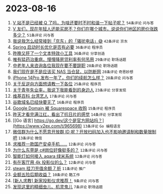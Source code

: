 # 2023-08-16

1. [V 站不是已经被 Q 了吗，为啥还要时不时和谐一下帖子呢？](https://www.v2ex.com/t/965651) `54条评论` `问与答`
1. [V 友们，现在年轻人还能买房不？你们在哪个城市，说说你们地区的房价涨跌多少？](https://www.v2ex.com/t/965660) `51条评论` `问与答`
1. [我说我怎么经常接到「京东」的「骚扰电话」😅](https://www.v2ex.com/t/965667) `42条评论` `京东`
1. [Spring 启动时长优化是否有必要](https://www.v2ex.com/t/965669) `36条评论` `程序员`
1. [昨晚又肝了一个文本特效小工具](https://www.v2ex.com/t/965654) `36条评论` `分享创造`
1. [唯有猛药治重病，慢慢降房贷利率有何吊用](https://www.v2ex.com/t/965679) `29条评论` `职场话题`
1. [中老年人来咨询各位我现在要不要辞职](https://www.v2ex.com/t/965681) `28条评论` `职场话题`
1. [我们现在是不是应该买 NAS 当仓鼠，以防断网](https://www.v2ex.com/t/965652) `28条评论` `奇思妙想`
1. [iPhone 14Pro 发布一年了，你们的续航怎么样？](https://www.v2ex.com/t/965642) `28条评论` `问与答`
1. [关于反逆向方面想请教一下各位](https://www.v2ex.com/t/965643) `25条评论` `程序员`
1. [关于青年失业率，我说下我能看到的身边人](https://www.v2ex.com/t/965688) `23条评论` `分享发现`
1. [维基百科 台湾艺人](https://www.v2ex.com/t/965708) `17条评论` `问与答`
1. [谷歌域名已经快要无了](https://www.v2ex.com/t/965649) `16条评论` `程序员`
1. [Google Domain 被 Squarespace 收购](https://www.v2ex.com/t/965650) `15条评论` `程序员`
1. [昨天才看完满江红，看出了抗日片的感觉](https://www.v2ex.com/t/965659) `14条评论` `分享发现`
1. [[Go 语言] https://go.dev/这个是官方网站吗？](https://www.v2ex.com/t/965698) `13条评论` `Go 编程语言`
1. [微信群为什么不愿意开放群 ID 呢？开放扫码加入也不影响邀请制和数量限制吧](https://www.v2ex.com/t/965670) `13条评论` `微信`
1. [求推荐一款国产安卓手机……](https://www.v2ex.com/t/965674) `12条评论` `问与答`
1. [为什么东莞是 c#岗位好像挺多的？](https://www.v2ex.com/t/965673) `12条评论` `问与答`
1. [智能灯如何接入 aqara 绿米系统](https://www.v2ex.com/t/965668) `12条评论` `问与答`
1. [有在客厅用 4k 投影仪的么？](https://www.v2ex.com/t/965648) `12条评论` `问与答`
1. [steam 挂刀充值余额 7 折](https://www.v2ex.com/t/965646) `11条评论` `推广`
1. [全额五险后期收益？](https://www.v2ex.com/t/965678) `10条评论` `酷工作`
1. [[新人求教] 新家投影仪求推荐！](https://www.v2ex.com/t/965653) `9条评论` `问与答`
1. [发现这里的精细虫儿、机灵鬼儿](https://www.v2ex.com/t/965682) `7条评论` `职场话题`
